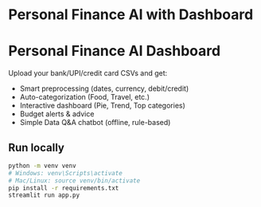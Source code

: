 # Personal Finance AI with Dashboard

# Personal Finance AI Dashboard

Upload your bank/UPI/credit card CSVs and get:

- Smart preprocessing (dates, currency, debit/credit)
- Auto-categorization (Food, Travel, etc.)
- Interactive dashboard (Pie, Trend, Top categories)
- Budget alerts & advice
- Simple Data Q&A chatbot (offline, rule-based)

## Run locally

```bash
python -m venv venv
# Windows: venv\Scripts\activate
# Mac/Linux: source venv/bin/activate
pip install -r requirements.txt
streamlit run app.py
```
